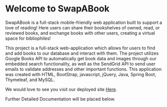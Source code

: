 # Welcome to SwapABook

SwapABook is a full-stack mobile-friendly web application built to support a love of reading!
Here users can share their bookshelves of owned, read, or reviewed books, and exchange books with other users, creating a virtual space for bibliophiles! 



This project is a full-stack web-application which allows for users to find and add books to our database and interact with them. The project utilizes Google Books API to automatically get book data and images through our embedded search functionality, as well as the SendGrid API to send user emails to validate addresses and other important functions. This application was created with HTML, BootStrap, javascript, jQuery, Java, Spring Boot, Thymeleaf, and MySQL.

We would love to see you visit our deployed site <a href="https://swapabook.xyz" target="_blank">Here</a>.

Further Detailed Documentation will be placed below.